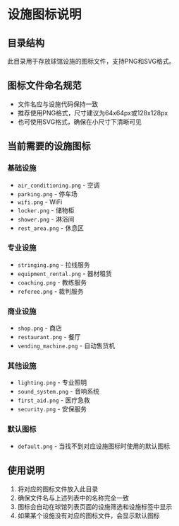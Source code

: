 # 设施图标说明

## 目录结构
此目录用于存放球馆设施的图标文件，支持PNG和SVG格式。

## 图标文件命名规范
- 文件名应与设施代码保持一致
- 推荐使用PNG格式，尺寸建议为64x64px或128x128px
- 也可使用SVG格式，确保在小尺寸下清晰可见

## 当前需要的设施图标

### 基础设施
- `air_conditioning.png` - 空调
- `parking.png` - 停车场
- `wifi.png` - WiFi
- `locker.png` - 储物柜
- `shower.png` - 淋浴间
- `rest_area.png` - 休息区

### 专业设施
- `stringing.png` - 拉线服务
- `equipment_rental.png` - 器材租赁
- `coaching.png` - 教练服务
- `referee.png` - 裁判服务

### 商业设施
- `shop.png` - 商店
- `restaurant.png` - 餐厅
- `vending_machine.png` - 自动售货机

### 其他设施
- `lighting.png` - 专业照明
- `sound_system.png` - 音响系统
- `first_aid.png` - 医疗急救
- `security.png` - 安保服务

### 默认图标
- `default.png` - 当找不到对应设施图标时使用的默认图标

## 使用说明
1. 将对应的图标文件放入此目录
2. 确保文件名与上述列表中的名称完全一致
3. 图标会自动在球馆列表页面的设施筛选和设施标签中显示
4. 如果某个设施没有对应的图标文件，会显示默认图标